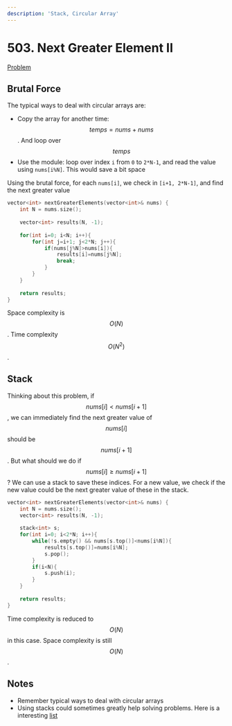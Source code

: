 ```yaml
---
description: 'Stack, Circular Array'
---
```


# 503. Next Greater Element II

[Problem](https://leetcode.com/problems/next-greater-element-ii/)

## Brutal Force

The typical ways to deal with circular arrays are:
- Copy the array for another time: $$temps=nums+nums$$. And loop over $$temps$$
- Use the module: loop over index `i` from `0` to `2*N-1`, and read the value using `nums[i%N]`. This would save a bit space

Using the brutal force, for each `nums[i]`, we check in `[i+1, 2*N-1]`, and find the next greater value

```cpp
vector<int> nextGreaterElements(vector<int>& nums) {
    int N = nums.size();
    
    vector<int> results(N, -1);
    
    for(int i=0; i<N; i++){
        for(int j=i+1; j<2*N; j++){
            if(nums[j%N]>nums[i]){
                results[i]=nums[j%N];
                break;
            }
        }
    }
    
    return results;
}
```

Space complexity is $$O(N)$$. Time complexity $$O(N^2)$$.

## Stack

Thinking about this problem, if $$nums[i]<nums[i+1]$$, we can immediately find the next greater value of $$nums[i]$$ should be $$nums[i+1]$$.
But what should we do if $$nums[i]\geq nums[i+1]$$? We can use a stack to save these indices. For a new value, we check if the new value could
be the next greater value of these in the stack.

```cpp
vector<int> nextGreaterElements(vector<int>& nums) {
    int N = nums.size();
    vector<int> results(N, -1);
    
    stack<int> s;
    for(int i=0; i<2*N; i++){
        while(!s.empty() && nums[s.top()]<nums[i%N]){
            results[s.top()]=nums[i%N];
            s.pop();
        }
        if(i<N){
            s.push(i);
        }
    }
    
    return results;
}
```

Time complexity is reduced to $$O(N)$$ in this case. Space complexity is still $$O(N)$$.

## Notes
- Remember typical ways to deal with circular arrays
- Using stacks could sometimes greatly help solving problems. Here is a interesting [list](https://leetcode.com/problems/next-greater-element-ii/discuss/98270/JavaC%2B%2BPython-Loop-Twice)
